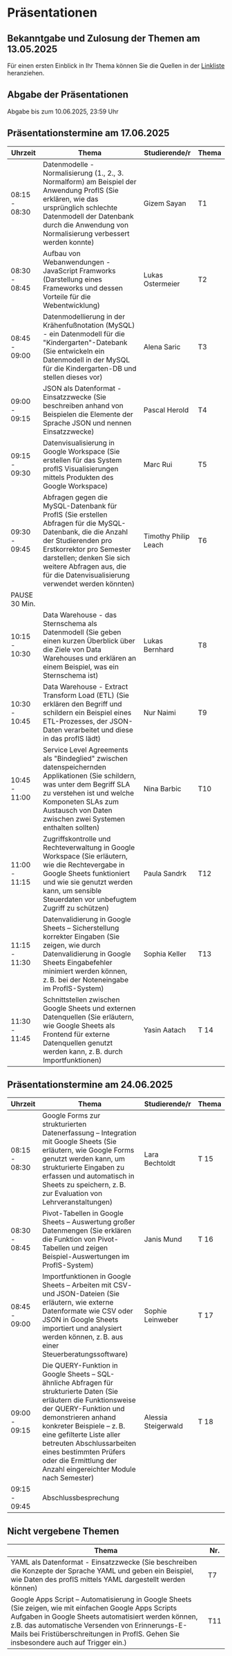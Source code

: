 # Präsentationen

## Bekanntgabe und Zulosung der Themen am 13.05.2025

Für einen ersten Einblick in Ihr Thema können Sie die Quellen in der [Linkliste](Linkliste_zu_praesentationen.MD) heranziehen.  

## Abgabe der Präsentationen

Abgabe bis zum 10.06.2025, 23:59 Uhr

## Präsentationstermine am 17.06.2025

| Uhrzeit | Thema | Studierende/r | Thema |
|---|---|---| --- |
| 08:15 - 08:30 | Datenmodelle - Normalisierung (1., 2., 3. Normalform) am Beispiel der Anwendung ProfIS (Sie erklären, wie das ursprünglich schlechte Datenmodell der Datenbank durch die Anwendung von Normalisierung verbessert werden konnte)| Gizem Sayan | T1 |
| 08:30 - 08:45 | Aufbau von Webanwendungen - JavaScript Framworks (Darstellung eines Frameworks und dessen Vorteile für die Webentwicklung) | Lukas Ostermeier | T2 |
| 08:45 - 09:00 | Datenmodellierung in der Krähenfußnotation (MySQL) - ein Datenmodell für die "Kindergarten"-Datebank (Sie entwickeln ein Datenmodell in der MySQL für die Kindergarten-DB und stellen dieses vor)| Alena Saric | T3 |
| 09:00 - 09:15 | JSON als Datenformat - Einsatzzwecke (Sie beschreiben anhand von Beispielen die Elemente der Sprache JSON und nennen Einsatzzwecke)| Pascal Herold | T4 |
| 09:15 - 09:30 | Datenvisualisierung in Google Workspace (Sie erstellen für das System profIS Visualisierungen mittels Produkten des Google Workspace)  | Marc Rui | T5 |
| 09:30 - 09:45 | Abfragen gegen die  MySQL-Datenbank für ProfIS (Sie erstellen Abfragen für die MySQL-Datenbank, die die Anzahl der Studierenden pro Erstkorrektor pro Semester darstellen; denken Sie sich weitere Abfragen aus, die für die Datenvisualisierung verwendet werden könnten) | Timothy Philip Leach | T6 |
| PAUSE 30 Min. | | | |
| 10:15 - 10:30 | Data Warehouse - das Sternschema als Datenmodell (Sie geben einen kurzen Überblick über die Ziele von Data Warehouses und erklären an einem Beispiel, was ein Sternschema ist) | Lukas Bernhard | T8 |
| 10:30 - 10:45 | Data Warehouse - Extract Transform Load (ETL) (Sie erklären den Begriff und schildern ein Beispiel eines ETL-Prozesses, der JSON-Daten verarbeitet und diese in das profIS lädt) | Nur Naimi | T9 |
| 10:45 - 11:00 | Service Level Agreements als "Bindeglied" zwischen datenspeichernden Applikationen (Sie schildern, was unter dem Begriff SLA zu verstehen ist und welche Komponeten SLAs zum Austausch von Daten zwischen zwei Systemen enthalten sollten)  | Nina Barbic | T10 |
| 11:00 - 11:15 | Zugriffskontrolle und Rechteverwaltung in Google Workspace (Sie erläutern, wie die Rechtevergabe in Google Sheets funktioniert und wie sie genutzt werden kann, um sensible Steuerdaten vor unbefugtem Zugriff zu schützen)   | Paula Sandrk  | T12   |
| 11:15 - 11:30 | Datenvalidierung in Google Sheets – Sicherstellung korrekter Eingaben (Sie zeigen, wie durch Datenvalidierung in Google Sheets Eingabefehler minimiert werden können, z. B. bei der Noteneingabe im ProfIS-System)            | Sophia Keller           | T13  |
| 11:30 - 11:45 | Schnittstellen zwischen Google Sheets und externen Datenquellen (Sie erläutern, wie Google Sheets als Frontend für externe Datenquellen genutzt werden kann, z. B. durch Importfunktionen) | Yasin Aatach | T 14 |

## Präsentationstermine am 24.06.2025

| Uhrzeit | Thema | Studierende/r | Thema |
|---|---|---| --- |
| 08:15 - 08:30 | Google Forms zur strukturierten Datenerfassung – Integration mit Google Sheets (Sie erläutern, wie Google Forms genutzt werden kann, um strukturierte Eingaben zu erfassen und automatisch in Sheets zu speichern, z. B. zur Evaluation von Lehrveranstaltungen) | Lara Bechtoldt | T 15 |
| 08:30 - 08:45 | Pivot-Tabellen in Google Sheets – Auswertung großer Datenmengen (Sie erklären die Funktion von Pivot-Tabellen und zeigen Beispiel-Auswertungen im ProfIS-System) | Janis Mund | T 16 |
| 08:45 - 09:00 | Importfunktionen in Google Sheets – Arbeiten mit CSV- und JSON-Dateien (Sie erläutern, wie externe Datenformate wie CSV oder JSON in Google Sheets importiert und analysiert werden können, z. B. aus einer Steuerberatungssoftware) | Sophie Leinweber | T 17 |
| 09:00 - 09:15 | Die QUERY-Funktion in Google Sheets – SQL-ähnliche Abfragen für strukturierte Daten (Sie erläutern die Funktionsweise der QUERY-Funktion und demonstrieren anhand konkreter Beispiele – z. B. eine gefilterte Liste aller betreuten Abschlussarbeiten eines bestimmten Prüfers oder die Ermittlung der Anzahl eingereichter Module nach Semester) | Alessia Steigerwald | T 18 | 
| 09:15 - 09:45 | Abschlussbesprechung |  |  |  


## Nicht vergebene Themen

| Thema | Nr. |
|---|---|
|  YAML als Datenformat - Einsatzzwecke (Sie beschreiben die Konzepte der Sprache YAML und geben ein Beispiel, wie Daten des profIS mittels YAML dargestellt werden können) |  T7 |
| Google Apps Script – Automatisierung in Google Sheets (Sie zeigen, wie mit einfachen Google Apps Scripts Aufgaben in Google Sheets automatisiert werden können, z.B. das automatische Versenden von Erinnerungs-E-Mails bei Fristüberschreitungen in ProfIS. Gehen Sie insbesondere auch auf Trigger ein.)           | T11   |
